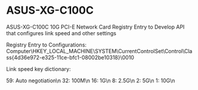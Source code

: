 # ASUS-XG-C100C
ASUS-XG-C100C 10G PCI-E Network Card Registry Entry to Develop API that configures link speed and other settings

Registry Entry to Configurations: Computer\HKEY_LOCAL_MACHINE\SYSTEM\CurrentControlSet\Control\Class{4d36e972-e325-11ce-bfc1-08002be10318}\0010

Link speed key dictionary: 

59: Auto negotiation\n
32: 100M\n
16: 1G\n
8: 2.5G\n
2: 5G\n
1: 10G\n

